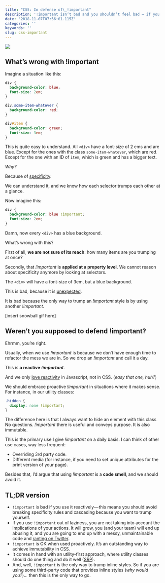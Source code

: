 ```yaml
---
title: "CSS: In defense of\_!important"
description: '!important isn’t bad and you shouldn’t feel bad — if you know how to use it'
date: '2018-11-07T07:56:01.115Z'
categories: ''
keywords: ''
slug: css-important
---
```


![](https://cdn-images-1.medium.com/max/1200/1*PVy5JNbDae-riozZ7upI8Q.png)

## What’s wrong with !important

Imagine a situation like this:

```css
div {
  background-color: blue;
  font-size: 2em;
}

div.some-item-whatever {
  background-color: red;
}

div#item {
  background-color: green;
  font-size: 3em;
}
```

This is quite easy to understand. All `<div>` have a font-size of 2 ems and are blue. Except for the ones with the class `some-item-whatever`, which are red. Except for the one with an ID of `item`, which is green and has a bigger text.

_Why?_

Because of [specificity](https://calidae.blog/button-button-button-button-db2538ee731f).

We can understand it, and we know how each selector trumps each other at a glance.

Now imagine this:

```css
div {
  background-color: blue !important;
  font-size: 2em;
}
```

Damn, now every `<div>` has a blue background.

What’s wrong with this?

First of all, **we are not sure of its reach**: how many items are you trumping at once?

Secondly, that *!important* is **applied at a property level**. We cannot reason about specificity anymore by looking at selectors.

The `<div>` will have a font-size of 3em, but a blue background.

This is bad, because it is [unexpected](http://wiki.c2.com/?PrincipleOfLeastAstonishment).

It is bad because the only way to trump an *!important* style is by using another *!important*.

\[insert snowball gif here\]

## Weren’t you supposed to defend !important?

Ehrmm, you’re right.

Usually, when we use *!important* is because we don’t have enough time to refactor the mess we are in. So we drop an *!important* and call it a day.

This is **a reactive *!important***.

And we only [love reactivity](https://hackernoon.com/how-to-build-your-own-reactivity-system-fc48863a1b7c) in Javascript, not in CSS. (_easy that one, huh?_)

We should embrace proactive *!important* in situations where it makes sense. For instance, in our utility classes:

```css
.hidden {
  display: none !important;
}
```

The difference here is that I always want to hide an element with this class. No questions. *!important* there is useful and conveys purpose. It is also immutable.

This is the primary use I give *!important* on a daily basis. I can think of other use cases, way less frequent:

- Overriding 3rd party code.
- Different media (for instance, if you need to set unique attributes for the print version of your page).

Besides that, I’d argue that using *!important* is a **code smell**, and we should avoid it.

## TL;DR version

- `!important` is bad if you use it reactively — this means you should avoid breaking specificity rules and cascading because you want to trump yourself.
- If you use `!important` out of laziness, you are not taking into account the implications of your actions. It will grow, you (and your team) will end up abusing it, and you are going to end up with a messy, unmaintainable code and [ranting on Twitter](https://twitter.com/iamdevloper/status/753716544949981184?lang=ca).
- `!important` is OK when used proactively. It’s an outstanding way to achieve immutability in CSS.
- It comes in hand with an utility-first approach, where utility classes should do one thing and do it well ([SRP](https://en.wikipedia.org/wiki/Single_responsibility_principle)).
- And, well, `!important` is the only way to trump inline styles. So if you are using some third-party code that provides inline styles (_why would you?_)… then this is the only way to go.
